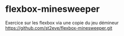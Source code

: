 # flexbox-minesweeper
Exercice sur les flexbox via une copie du jeu démineur
https://github.com/st2eve/flexbox-minesweeper.git

